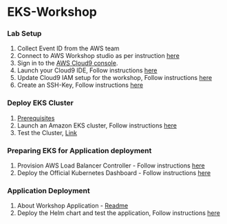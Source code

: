 # EKS-Workshop
### Lab Setup
1. Collect Event ID from the AWS team
2. Connect to AWS Workshop studio as per instruction [here](https://catalog.us-east-1.prod.workshops.aws/workshops/ed1a8610-c721-43be-b8e7-0f300f74684e/en-US/setup/workshop-studio/setup)
3. Sign in to the [AWS Cloud9 console](https://console.aws.amazon.com/cloud9/). 
4. Launch your Cloud9 IDE, Follow instructions [here](https://catalog.us-east-1.prod.workshops.aws/workshops/ed1a8610-c721-43be-b8e7-0f300f74684e/en-US/setup/workshop-studio/launching-cloud9)
5. Update Cloud9 IAM setup for the workshop, Follow instructions [here](https://batch.hpcworkshops.com/02-preparation/06-iam-roles.html)
6. Create an SSH-Key, Follow instructions [here](https://catalog.workshops.aws/containers/en-US/setup/createsshkey)
### Deploy EKS Cluster

1. [Prerequisites](https://catalog.us-east-1.prod.workshops.aws/event/dashboard/en-US/workshop/eks/launch-eks/prerequisites)
2. Launch an Amazon EKS cluster, Follow instructions [here](https://catalog.us-east-1.prod.workshops.aws/event/dashboard/en-US/workshop/eks/launch-eks/launcheks)
3. Test the Cluster, [Link](https://catalog.us-east-1.prod.workshops.aws/event/dashboard/en-US/workshop/eks/launch-eks/test)

### Preparing EKS for Application deployment
1. Provision AWS Load Balancer Controller - Follow instructions [here](https://catalog.us-east-1.prod.workshops.aws/event/dashboard/en-US/workshop/eks/setup-environment/setup-ingress)
2. Deploy the Official Kubernetes Dashboard - Follow instructions [here](https://catalog.us-east-1.prod.workshops.aws/event/dashboard/en-US/workshop/eks/setup-environment/dashboard)

### Application Deployment
1. About Workshop Application - [Readme](https://catalog.workshops.aws/eks-immersionday/en-US/aboutworkshopapp)
2. Deploy the Helm chart and test the application, Follow instructions [here](https://catalog.workshops.aws/eks-immersionday/en-US/helm/deploy)